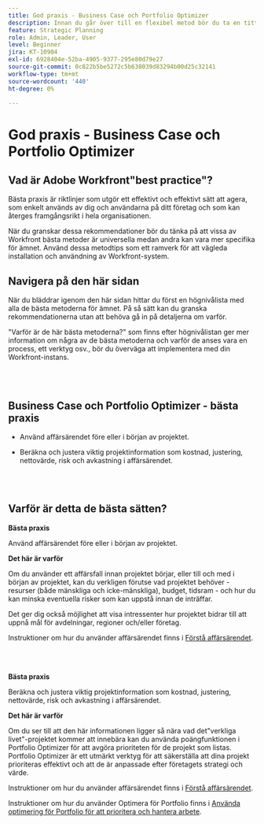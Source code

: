 ```yaml
---
title: God praxis - Business Case och Portfolio Optimizer
description: Innan du går över till en flexibel metod bör du ta en titt på några råd och frågor att ställa.
feature: Strategic Planning
role: Admin, Leader, User
level: Beginner
jira: KT-10904
exl-id: 6928404e-52ba-4905-9377-295e80d79e27
source-git-commit: 0c822b5be5272c5b638039d83294b00d25c32141
workflow-type: tm+mt
source-wordcount: '440'
ht-degree: 0%

---
```


# God praxis - Business Case och Portfolio Optimizer

## Vad är Adobe Workfront&quot;best practice&quot;?

Bästa praxis är riktlinjer som utgör ett effektivt och effektivt sätt att agera, som enkelt används av dig och användarna på ditt företag och som kan återges framgångsrikt i hela organisationen.

När du granskar dessa rekommendationer bör du tänka på att vissa av Workfront bästa metoder är universella medan andra kan vara mer specifika för ämnet. Använd dessa metodtips som ett ramverk för att vägleda installation och användning av Workfront-system.

## Navigera på den här sidan

När du bläddrar igenom den här sidan hittar du först en högnivålista med alla de bästa metoderna för ämnet. På så sätt kan du granska rekommendationerna utan att behöva gå in på detaljerna om varför.

&quot;Varför är de här bästa metoderna?&quot; som finns efter högnivålistan ger mer information om några av de bästa metoderna och varför de anses vara en process, ett verktyg osv., bör du överväga att implementera med din Workfront-instans.

</br>
</br>

## Business Case och Portfolio Optimizer - bästa praxis

* Använd affärsärendet före eller i början av projektet.

* Beräkna och justera viktig projektinformation som kostnad, justering, nettovärde, risk och avkastning i affärsärendet.

</br>
</br>

## Varför är detta de bästa sätten?

**Bästa praxis**

Använd affärsärendet före eller i början av projektet.

**Det här är varför**

Om du använder ett affärsfall innan projektet börjar, eller till och med i början av projektet, kan du verkligen förutse vad projektet behöver - resurser (både mänskliga och icke-mänskliga), budget, tidsram - och hur du kan minska eventuella risker som kan uppstå innan de inträffar.

Det ger dig också möjlighet att visa intressenter hur projektet bidrar till att uppnå mål för avdelningar, regioner och/eller företag.

Instruktioner om hur du använder affärsärendet finns i [Förstå affärsärendet](https://experienceleague.adobe.com/docs/workfront-learn/tutorials-workfront/manage-work/portfolios/introduction-to-the-business-case.html?lang=sv-SE).

</br>
</br>

**Bästa praxis**

Beräkna och justera viktig projektinformation som kostnad, justering, nettovärde, risk och avkastning i affärsärendet.

**Det här är varför**

Om du ser till att den här informationen ligger så nära vad det&quot;verkliga livet&quot;-projektet kommer att innebära kan du använda poängfunktionen i Portfolio Optimizer för att avgöra prioriteten för de projekt som listas. Portfolio Optimizer är ett utmärkt verktyg för att säkerställa att dina projekt prioriteras effektivt och att de är anpassade efter företagets strategi och värde.

Instruktioner om hur du använder affärsärendet finns i [Förstå affärsärendet](https://experienceleague.adobe.com/docs/workfront-learn/tutorials-workfront/manage-work/portfolios/introduction-to-the-business-case.html?lang=sv-SE).

Instruktioner om hur du använder Optimera för Portfolio finns i [Använda optimering för Portfolio för att prioritera och hantera arbete](https://experienceleague.adobe.com/docs/workfront-learn/tutorials-workfront/manage-work/portfolios/prioritize-and-manage-work-with-portfolios.html?lang=sv-SE).

